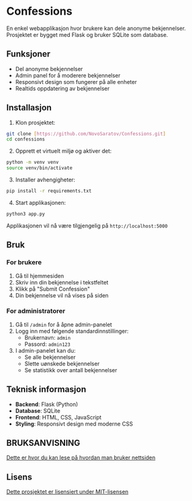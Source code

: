 # Confessions

En enkel webapplikasjon hvor brukere kan dele anonyme bekjennelser. Prosjektet er bygget med Flask og bruker SQLite som database.

## Funksjoner

- Del anonyme bekjennelser
- Admin panel for å moderere bekjennelser
- Responsivt design som fungerer på alle enheter
- Realtids oppdatering av bekjennelser

## Installasjon

1. Klon prosjektet:
```bash
git clone [https://github.com/NovoSaratov/Confessions.git]
cd confessions  
```

2. Opprett et virtuelt miljø og aktiver det:
```bash
python -m venv venv
source venv/bin/activate
```

3. Installer avhengigheter:
```bash
pip install -r requirements.txt
```

4. Start applikasjonen:
```bash
python3 app.py
```

Applikasjonen vil nå være tilgjengelig på `http://localhost:5000`

## Bruk

### For brukere
1. Gå til hjemmesiden
2. Skriv inn din bekjennelse i tekstfeltet
3. Klikk på "Submit Confession"
4. Din bekjennelse vil nå vises på siden

### For administratorer
1. Gå til `/admin` for å åpne admin-panelet
2. Logg inn med følgende standardinnstillinger:
   - Brukernavn: `admin`
   - Passord: `admin123`
3. I admin-panelet kan du:
   - Se alle bekjennelser
   - Slette uønskede bekjennelser
   - Se statistikk over antall bekjennelser

## Teknisk informasjon

- **Backend**: Flask (Python)
- **Database**: SQLite
- **Frontend**: HTML, CSS, JavaScript
- **Styling**: Responsivt design med moderne CSS

## BRUKSANVISNING
[Dette er hvor du kan lese på hvordan man bruker nettsiden](userguide.md)

## Lisens

[Dette prosjektet er lisensiert under MIT-lisensen](LICENSE)

